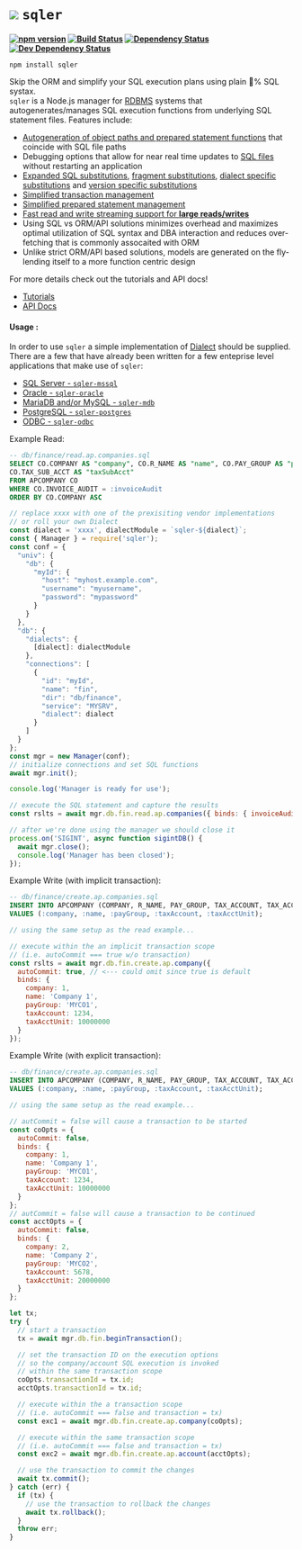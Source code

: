 <b class="jsdocp-remove-me">

# ![](https://raw.githubusercontent.com/ugate/sqler/master/jsdocp/static/favicon-32x32.png) `sqler`

[![npm version](https://badgen.net/npm/v/sqler?color=orange&icon=npm)](https://www.npmjs.com/package/sqler)
[![Build Status](https://badgen.net/travis/ugate/sqler?icon=travis)](https://travis-ci.com/ugate/sqler)
[![Dependency Status](https://badgen.net/david/dep/ugate/sqler)](https://david-dm.org/ugate/sqler)
[![Dev Dependency Status](https://badgen.net/david/dev/ugate/sqler)](https://david-dm.org/ugate/sqler?type=dev)

</b>

`npm install sqler`

Skip the ORM and simplify your SQL execution plans using plain 💯% SQL systax.<br/>
`sqler` is a Node.js manager for [RDBMS](https://en.wikipedia.org/wiki/Relational_database) systems that autogenerates/manages SQL execution functions from underlying SQL statement files. Features include:

- [Autogeneration of object paths and prepared statement functions](https://ugate.github.io/sqler/tutorial-1-manual.html) that coincide with SQL file paths
- Debugging options that allow for near real time updates to [SQL files](https://ugate.github.io/sqler/tutorial-1-manual.html#sqlf) without restarting an application
- [Expanded SQL substitutions](https://ugate.github.io/sqler/tutorial-1-manual.html#es), [fragment substitutions](https://ugate.github.io/sqler/tutorial-1-manual.html#fs), [dialect specific substitutions](https://ugate.github.io/sqler/tutorial-1-manual.html#ds) and [version specific substitutions](https://ugate.github.io/sqler/tutorial-1-manual.html#vs)
- [Simplified transaction management](https://ugate.github.io/sqler/tutorial-1-manual.html#tx)
- [Simplified prepared statement management](https://ugate.github.io/sqler/tutorial-1-manual.html#ps)
- [Fast read and write streaming support for __large reads/writes__](https://ugate.github.io/sqler/tutorial-1-manual.html#streams)
- Using SQL vs ORM/API solutions minimizes overhead and maximizes optimal utilization of SQL syntax and DBA interaction and reduces over-fetching that is commonly assocaited with ORM
- Unlike strict ORM/API based solutions, models are generated on the fly- lending itself to a more function centric design

For more details check out the tutorials and API docs!

- [Tutorials](https://ugate.github.io/sqler/tutorial-1-manual.html)
- [API Docs](https://ugate.github.io/sqler/module-sqler-Manager.html)

#### Usage <sub id="usage"></sub>:
In order to use `sqler` a simple implementation of [Dialect](https://ugate.github.io/sqler/Dialect.html) should be supplied. There are a few that have already been written for a few enteprise level applications that make use of `sqler`<sub id="dialects"></sub>:

- [SQL Server - `sqler-mssql`](https://ugate.github.io/sqler-mssql)
- [Oracle - `sqler-oracle`](https://ugate.github.io/sqler-oracle)
- [MariaDB and/or MySQL - `sqler-mdb`](https://ugate.github.io/sqler-mdb)
- [PostgreSQL - `sqler-postgres`](https://ugate.github.io/sqler-postgres)
- [ODBC - `sqler-odbc`](https://ugate.github.io/sqler-odbc)

Example Read<sub id="exampleread"></sub>:
```sql
-- db/finance/read.ap.companies.sql
SELECT CO.COMPANY AS "company", CO.R_NAME AS "name", CO.PAY_GROUP AS "payGroup", CO.TAX_ACCOUNT AS "taxAccount", CO.TAX_ACCT_UNIT AS "taxAcctUnit",
CO.TAX_SUB_ACCT AS "taxSubAcct"
FROM APCOMPANY CO
WHERE CO.INVOICE_AUDIT = :invoiceAudit
ORDER BY CO.COMPANY ASC
```

```js
// replace xxxx with one of the prexisiting vendor implementations
// or roll your own Dialect
const dialect = 'xxxx', dialectModule = `sqler-${dialect}`;
const { Manager } = require('sqler');
const conf = {
  "univ": {
    "db": {
      "myId": {
        "host": "myhost.example.com",
        "username": "myusername",
        "password": "mypassword"
      }
    }
  },
  "db": {
    "dialects": {
      [dialect]: dialectModule
    },
    "connections": [
      {
        "id": "myId",
        "name": "fin",
        "dir": "db/finance",
        "service": "MYSRV",
        "dialect": dialect
      }
    ]
  }
};
const mgr = new Manager(conf);
// initialize connections and set SQL functions
await mgr.init();

console.log('Manager is ready for use');

// execute the SQL statement and capture the results
const rslts = await mgr.db.fin.read.ap.companies({ binds: { invoiceAudit: 'Y' } });

// after we're done using the manager we should close it
process.on('SIGINT', async function sigintDB() {
  await mgr.close();
  console.log('Manager has been closed');
});
```

Example Write (with implicit transaction)<sub id="examplewrite1"></sub>:
```sql
-- db/finance/create.ap.companies.sql
INSERT INTO APCOMPANY (COMPANY, R_NAME, PAY_GROUP, TAX_ACCOUNT, TAX_ACCT_UNIT)
VALUES (:company, :name, :payGroup, :taxAccount, :taxAcctUnit);
```

```js
// using the same setup as the read example...

// execute within the an implicit transaction scope
// (i.e. autoCommit === true w/o transaction)
const rslts = await mgr.db.fin.create.ap.company({
  autoCommit: true, // <--- could omit since true is default
  binds: {
    company: 1,
    name: 'Company 1',
    payGroup: 'MYCO1',
    taxAccount: 1234,
    taxAcctUnit: 10000000
  }
});
```

Example Write (with explicit transaction)<sub id="examplewrite2"></sub>:
```sql
-- db/finance/create.ap.companies.sql
INSERT INTO APCOMPANY (COMPANY, R_NAME, PAY_GROUP, TAX_ACCOUNT, TAX_ACCT_UNIT)
VALUES (:company, :name, :payGroup, :taxAccount, :taxAcctUnit);
```

```js
// using the same setup as the read example...

// autCommit = false will cause a transaction to be started
const coOpts = {
  autoCommit: false,
  binds: {
    company: 1,
    name: 'Company 1',
    payGroup: 'MYCO1',
    taxAccount: 1234,
    taxAcctUnit: 10000000
  }
};
// autCommit = false will cause a transaction to be continued
const acctOpts = {
  autoCommit: false,
  binds: {
    company: 2,
    name: 'Company 2',
    payGroup: 'MYCO2',
    taxAccount: 5678,
    taxAcctUnit: 20000000
  }
};

let tx;
try {
  // start a transaction
  tx = await mgr.db.fin.beginTransaction();

  // set the transaction ID on the execution options
  // so the company/account SQL execution is invoked
  // within the same transaction scope
  coOpts.transactionId = tx.id;
  acctOpts.transactionId = tx.id;

  // execute within the a transaction scope
  // (i.e. autoCommit === false and transaction = tx)
  const exc1 = await mgr.db.fin.create.ap.company(coOpts);

  // execute within the same transaction scope
  // (i.e. autoCommit === false and transaction = tx)
  const exc2 = await mgr.db.fin.create.ap.account(acctOpts);

  // use the transaction to commit the changes
  await tx.commit();
} catch (err) {
  if (tx) {
    // use the transaction to rollback the changes
    await tx.rollback();
  }
  throw err;
}
```